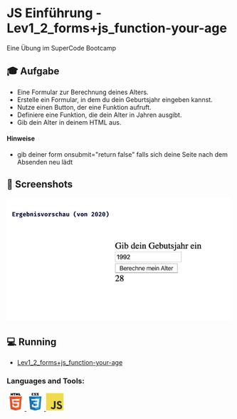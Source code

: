 # JS Einführung - Lev1_2_forms+js_function-your-age

Eine Übung im SuperCode Bootcamp

## 🎓 Aufgabe

- Eine Formular zur Berechnung deines Alters.
- Erstelle ein Formular, in dem du dein Geburtsjahr eingeben kannst.
- Nutze einen Button, der eine Funktion aufruft.
- Definiere eine Funktion, die dein Alter in Jahren ausgibt.
- Gib dein Alter in deinem HTML aus.

#### Hinweise

- gib deiner form onsubmit="return false" falls sich deine Seite nach dem Absenden neu lädt

## 📸 Screenshots

![App Screenshot](assets/img/screen.png)

## 💻 Running

- [Lev1_2_forms+js_function-your-age](https://mukkez.github.io/Bootcamp/tasks/Day_34/Forms/Lev1_2_forms+js_function-your-age/)

<p align="left">
</p>

<h3 align="left">Languages and Tools:</h3>
<p align="left"> <a href="https://www.w3.org/html/" target="_blank" rel="noreferrer"> <img src="https://raw.githubusercontent.com/devicons/devicon/master/icons/html5/html5-original-wordmark.svg" alt="html5" width="40" height="40"/> </a>
<a href="https://www.w3schools.com/css/" target="_blank" rel="noreferrer"> <img src="https://raw.githubusercontent.com/devicons/devicon/master/icons/css3/css3-original-wordmark.svg" alt="css3" width="40" height="40"/> </a> 
<a href="https://www.w3schools.com/css/" target="_blank" rel="noreferrer"> <img src="https://raw.githubusercontent.com/devicons/devicon/master/icons/javascript/javascript-original.svg" alt="css3" width="40" height="40"/> </a> </p>
